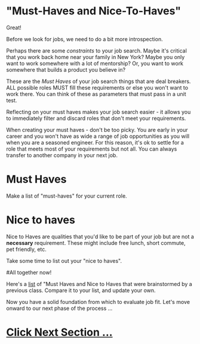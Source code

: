 # "Must-Haves and Nice-To-Haves"

Great!

Before we look for jobs, we need to do a bit more introspection.

Perhaps there are some *constraints* to your job search. Maybe it's critical that you work back home near your family in New York? Maybe you only want to work somewhere with a lot of mentorship? Or, you want to work somewhere that builds a product you believe in?

These are the *Must Haves* of your job search things that are deal breakers. ALL possible roles MUST fill these requirements or else you won't want to work there. You can think of these as parameters that must pass in a unit test.

Reflecting on your must haves makes your job search easier - it allows you to immediately filter and discard roles that don't meet your requirements.

When creating your must haves - don't be too picky. You are early in your career and you won't have as wide a range of job opportunities as you will when you are a seasoned engineer. For this reason, it's ok to settle for a role that meets most of your requirements but not all. You can always transfer to another company in your next job.

# Must Haves
Make a list of "must-haves" for your current role.

# Nice to haves
Nice to Haves are qualities that you'd like to be part of your job but are not a **necessary** requirement. These might include free lunch, short commute, pet friendly, etc.

Take some time to list out your "nice to haves".

#All together now!

Here's a [list](https://docs.google.com/document/d/1WxcrXA-_M3t-iYLfrGv4MYDSczbNSHRBndk8QPLvgTg/edit) of "Must Haves and Nice to Haves that were brainstormed by a previous class. Compare it to your list, and update your own.

Now you have a solid foundation from which to evaluate job fit. Let's move onward to our next phase of the process ...

# [Click Next Section ...](https://github.com/Tech-at-DU/Outcomes-Prep/blob/master/P04-five-companies/content.md)
